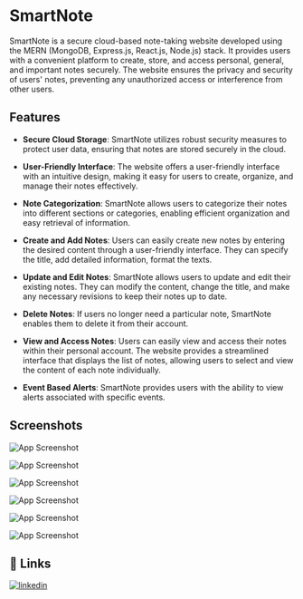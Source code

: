 
# SmartNote
SmartNote is a secure cloud-based note-taking website developed using the MERN (MongoDB, Express.js, React.js, Node.js) stack. It provides users with a convenient platform to create, store, and access personal, general, and important notes securely. The website ensures the privacy and security of users' notes, preventing any unauthorized access or interference from other users.



## Features

- **Secure Cloud Storage**: SmartNote utilizes robust security measures to protect user data, ensuring that notes are stored securely in the cloud.

- **User-Friendly Interface**: The website offers a user-friendly interface with an intuitive design, making it easy for users to create, organize, and manage their notes effectively.

- **Note Categorization**: SmartNote allows users to categorize their notes into different sections or categories, enabling efficient organization and easy retrieval of information.

- **Create and Add Notes**: Users can easily create new notes by entering the desired content through a user-friendly interface. They can specify the title, add detailed information, format the texts.

- **Update and Edit Notes**: SmartNote allows users to update and edit their existing notes. They can modify the content, change the title, and make any necessary revisions to keep their notes up to date.

- **Delete Notes**: If users no longer need a particular note, SmartNote enables them to delete it from their account.

- **View and Access Notes**: Users can easily view and access their notes within their personal account. The website provides a streamlined interface that displays the list of notes, allowing users to select and view the content of each note individually.

- **Event Based Alerts**: SmartNote provides users with the ability to view alerts associated with specific events.

## Screenshots

![App Screenshot](https://res.cloudinary.com/duoe2yt88/image/upload/v1687721849/Images/2_o5ddad.png)

![App Screenshot](https://res.cloudinary.com/duoe2yt88/image/upload/v1687721510/Images/1_bnydke.png)

![App Screenshot](https://res.cloudinary.com/duoe2yt88/image/upload/v1687721849/Images/3_ilgdlm.png)

![App Screenshot](https://res.cloudinary.com/duoe2yt88/image/upload/v1687721849/Images/4_cxn0nr.png)

![App Screenshot](https://res.cloudinary.com/duoe2yt88/image/upload/v1687721849/Images/5_uf5x9d.png)

![App Screenshot](https://res.cloudinary.com/duoe2yt88/image/upload/v1687721849/Images/6_gbnvkt.png)
## 🔗 Links
[![linkedin](https://img.shields.io/badge/linkedin-0A66C2?style=for-the-badge&logo=linkedin&logoColor=white)](https://www.linkedin.com/in/mistryghanshyam/)
